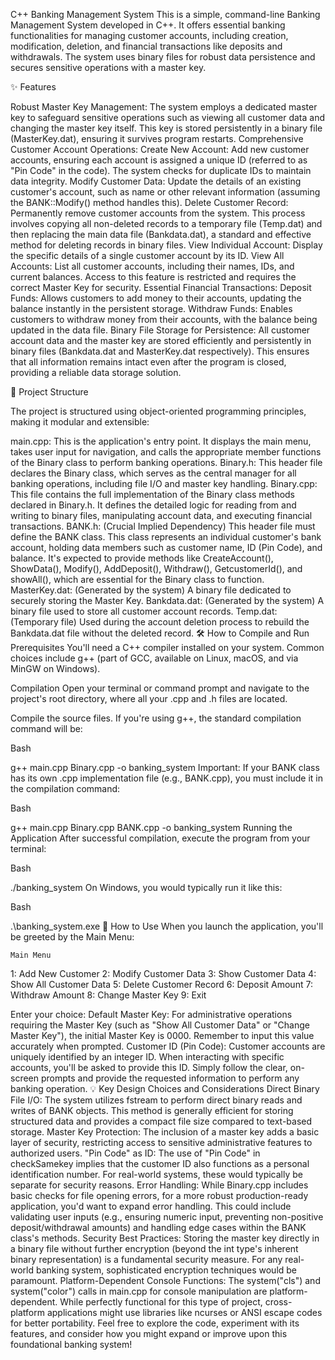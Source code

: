 
C++ Banking Management System
This is a simple, command-line Banking Management System developed in C++. It offers essential banking functionalities for managing customer accounts, including creation, modification, deletion, and financial transactions like deposits and withdrawals. The system uses binary files for robust data persistence and secures sensitive operations with a master key.

✨ Features

Robust Master Key Management: The system employs a dedicated master key to safeguard sensitive operations such as viewing all customer data and changing the master key itself. This key is stored persistently in a binary file (MasterKey.dat), ensuring it survives program restarts.
Comprehensive Customer Account Operations:
Create New Account: Add new customer accounts, ensuring each account is assigned a unique ID (referred to as "Pin Code" in the code). The system checks for duplicate IDs to maintain data integrity.
Modify Customer Data: Update the details of an existing customer's account, such as name or other relevant information (assuming the BANK::Modify() method handles this).
Delete Customer Record: Permanently remove customer accounts from the system. This process involves copying all non-deleted records to a temporary file (Temp.dat) and then replacing the main data file (Bankdata.dat), a standard and effective method for deleting records in binary files.
View Individual Account: Display the specific details of a single customer account by its ID.
View All Accounts: List all customer accounts, including their names, IDs, and current balances. Access to this feature is restricted and requires the correct Master Key for security.
Essential Financial Transactions:
Deposit Funds: Allows customers to add money to their accounts, updating the balance instantly in the persistent storage.
Withdraw Funds: Enables customers to withdraw money from their accounts, with the balance being updated in the data file.
Binary File Storage for Persistence: All customer account data and the master key are stored efficiently and persistently in binary files (Bankdata.dat and MasterKey.dat respectively). This ensures that all information remains intact even after the program is closed, providing a reliable data storage solution.


📁 Project Structure

The project is structured using object-oriented programming principles, making it modular and extensible:

main.cpp: This is the application's entry point. It displays the main menu, takes user input for navigation, and calls the appropriate member functions of the Binary class to perform banking operations.
Binary.h: This header file declares the Binary class, which serves as the central manager for all banking operations, including file I/O and master key handling.
Binary.cpp: This file contains the full implementation of the Binary class methods declared in Binary.h. It defines the detailed logic for reading from and writing to binary files, manipulating account data, and executing financial transactions.
BANK.h: (Crucial Implied Dependency) This header file must define the BANK class. This class represents an individual customer's bank account, holding data members such as customer name, ID (Pin Code), and balance. It's expected to provide methods like CreateAccount(), ShowData(), Modify(), AddDeposit(), Withdraw(), GetcustomerId(), and showAll(), which are essential for the Binary class to function.
MasterKey.dat: (Generated by the system) A binary file dedicated to securely storing the Master Key.
Bankdata.dat: (Generated by the system) A binary file used to store all customer account records.
Temp.dat: (Temporary file) Used during the account deletion process to rebuild the Bankdata.dat file without the deleted record.
🛠️ How to Compile and Run
Prerequisites
You'll need a C++ compiler installed on your system. Common choices include g++ (part of GCC, available on Linux, macOS, and via MinGW on Windows).

Compilation
Open your terminal or command prompt and navigate to the project's root directory, where all your .cpp and .h files are located.

Compile the source files. If you're using g++, the standard compilation command will be:

Bash

g++ main.cpp Binary.cpp -o banking_system
Important: If your BANK class has its own .cpp implementation file (e.g., BANK.cpp), you must include it in the compilation command:

Bash

g++ main.cpp Binary.cpp BANK.cpp -o banking_system
Running the Application
After successful compilation, execute the program from your terminal:

Bash

./banking_system
On Windows, you would typically run it like this:

Bash

.\banking_system.exe
🚀 How to Use
When you launch the application, you'll be greeted by the Main Menu:

    Main Menu

1: Add New Customer
2: Modify Customer Data
3: Show Customer Data
4: Show All Customer Data
5: Delete Customer Record
6: Deposit Amount
7: Withdraw Amount
8: Change Master Key
9: Exit

Enter your choice:
Default Master Key: For administrative operations requiring the Master Key (such as "Show All Customer Data" or "Change Master Key"), the initial Master Key is 0000. Remember to input this value accurately when prompted.
Customer ID (Pin Code): Customer accounts are uniquely identified by an integer ID. When interacting with specific accounts, you'll be asked to provide this ID.
Simply follow the clear, on-screen prompts and provide the requested information to perform any banking operation.
💡 Key Design Choices and Considerations
Direct Binary File I/O: The system utilizes fstream to perform direct binary reads and writes of BANK objects. This method is generally efficient for storing structured data and provides a compact file size compared to text-based storage.
Master Key Protection: The inclusion of a master key adds a basic layer of security, restricting access to sensitive administrative features to authorized users.
"Pin Code" as ID: The use of "Pin Code" in checkSamekey implies that the customer ID also functions as a personal identification number. For real-world systems, these would typically be separate for security reasons.
Error Handling: While Binary.cpp includes basic checks for file opening errors, for a more robust production-ready application, you'd want to expand error handling. This could include validating user inputs (e.g., ensuring numeric input, preventing non-positive deposit/withdrawal amounts) and handling edge cases within the BANK class's methods.
Security Best Practices: Storing the master key directly in a binary file without further encryption (beyond the int type's inherent binary representation) is a fundamental security measure. For any real-world banking system, sophisticated encryption techniques would be paramount.
Platform-Dependent Console Functions: The system("cls") and system("color") calls in main.cpp for console manipulation are platform-dependent. While perfectly functional for this type of project, cross-platform applications might use libraries like ncurses or ANSI escape codes for better portability.
Feel free to explore the code, experiment with its features, and consider how you might expand or improve upon this foundational banking system!
